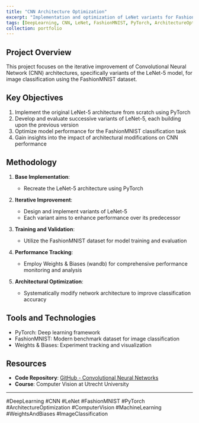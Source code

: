 ```yaml
---
title: "CNN Architecture Optimization"
excerpt: "Implementation and optimization of LeNet variants for FashionMNIST Classification"
tags: [DeepLearning, CNN, LeNet, FashionMNIST, PyTorch, ArchitectureOptimization, ComputerVision, MachineLearning, WeightsAndBiases, ImageClassification]
collection: portfolio
---
```


## Project Overview

This project focuses on the iterative improvement of Convolutional Neural Network (CNN) architectures, specifically variants of the LeNet-5 model, for image classification using the FashionMNIST dataset.

## Key Objectives

1. Implement the original LeNet-5 architecture from scratch using PyTorch
2. Develop and evaluate successive variants of LeNet-5, each building upon the previous version
3. Optimize model performance for the FashionMNIST classification task
4. Gain insights into the impact of architectural modifications on CNN performance

## Methodology

1. **Base Implementation**: 
   - Recreate the LeNet-5 architecture using PyTorch

2. **Iterative Improvement**:
   - Design and implement variants of LeNet-5
   - Each variant aims to enhance performance over its predecessor

3. **Training and Validation**:
   - Utilize the FashionMNIST dataset for model training and evaluation

4. **Performance Tracking**:
   - Employ Weights & Biases (wandb) for comprehensive performance monitoring and analysis

5. **Architectural Optimization**:
   - Systematically modify network architecture to improve classification accuracy

## Tools and Technologies

- PyTorch: Deep learning framework
- FashionMNIST: Modern benchmark dataset for image classification
- Weights & Biases: Experiment tracking and visualization

## Resources

- **Code Repository**: [GitHub - Convolutional Neural Networks](https://github.com/RiccardoCampanella/Computer_Vision/tree/main/convolutional_neural_networks)
- **Course**: Computer Vision at Utrecht University

---

#DeepLearning #CNN #LeNet #FashionMNIST #PyTorch #ArchitectureOptimization 
#ComputerVision #MachineLearning #WeightsAndBiases #ImageClassification